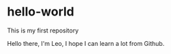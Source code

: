 # hello-world
This is my first repository

Hello there, I'm Leo, I hope I can learn a lot from Github.

